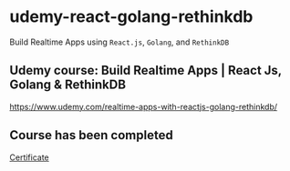# udemy-react-golang-rethinkdb
Build Realtime Apps using `React.js`, `Golang`, and `RethinkDB`

## Udemy course: Build Realtime Apps | React Js, Golang & RethinkDB
https://www.udemy.com/realtime-apps-with-reactjs-golang-rethinkdb/

## Course has been completed
[Certificate](https://www.udemy.com/certificate/UC-ZGIE5HI3/)
